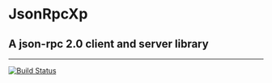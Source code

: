 # JsonRpcXp

## A json-rpc 2.0 client and server library

----

[![Build Status](https://travis-ci.org/l-x/JsonRpcXp.png?branch=master)](https://travis-ci.org/l-x/JsonRpcXp)
